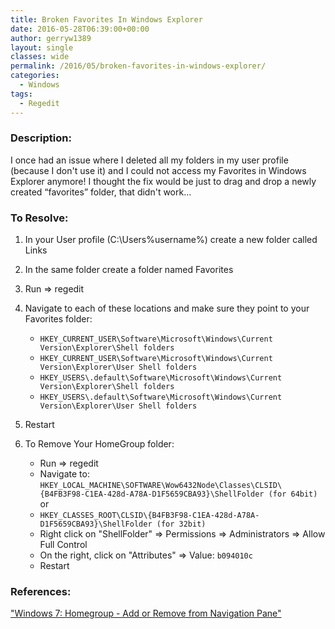```yaml
---
title: Broken Favorites In Windows Explorer
date: 2016-05-28T06:39:00+00:00
author: gerryw1389
layout: single
classes: wide
permalink: /2016/05/broken-favorites-in-windows-explorer/
categories:
  - Windows
tags:
  - Regedit
---
```

<!--more-->

### Description:

I once had an issue where I deleted all my folders in my user profile (because I don't use it) and I could not access my Favorites in Windows Explorer anymore! I thought the fix would be just to drag and drop a newly created &#8220;favorites&#8221; folder, that didn't work&#8230;

### To Resolve:

1. In your User profile (C:\Users\%username%) create a new folder called Links

2. In the same folder create a folder named Favorites

3. Run => regedit

4. Navigate to each of these locations and make sure they point to your Favorites folder:

   - `HKEY_CURRENT_USER\Software\Microsoft\Windows\Current Version\Explorer\Shell folders`  
   - `HKEY_CURRENT_USER\Software\Microsoft\Windows\Current Version\Explorer\User Shell folders`  
   - `HKEY_USERS\.default\Software\Microsoft\Windows\Current Version\Explorer\Shell folders`
   - `HKEY_USERS\.default\Software\Microsoft\Windows\Current Version\Explorer\User Shell folders`

5. Restart

6. To Remove Your HomeGroup folder:

   - Run => regedit
   - Navigate to: `HKEY_LOCAL_MACHINE\SOFTWARE\Wow6432Node\Classes\CLSID\{B4FB3F98-C1EA-428d-A78A-D1F5659CBA93}\ShellFolder (for 64bit)` or 
   - `HKEY_CLASSES_ROOT\CLSID\{B4FB3F98-C1EA-428d-A78A-D1F5659CBA93}\ShellFolder (for 32bit)`
   - Right click on "ShellFolder" => Permissions => Administrators => Allow Full Control
   - On the right, click on "Attributes" => Value: `b094010c`
   - Restart

### References:

["Windows 7: Homegroup - Add or Remove from Navigation Pane"](http://www.sevenforums.com/tutorials/39670-homegroup-add-remove-navigation-pane.html)